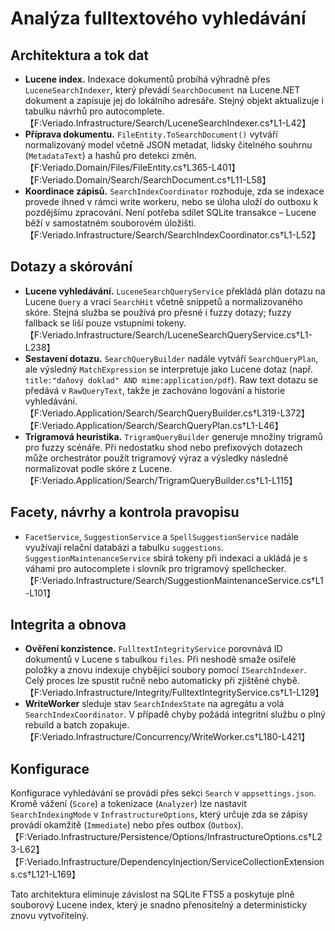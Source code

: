 # Analýza fulltextového vyhledávání

## Architektura a tok dat
- **Lucene index.** Indexace dokumentů probíhá výhradně přes `LuceneSearchIndexer`, který převádí `SearchDocument` na Lucene.NET dokument a zapisuje jej do lokálního adresáře. Stejný objekt aktualizuje i tabulku návrhů pro autocomplete.【F:Veriado.Infrastructure/Search/LuceneSearchIndexer.cs†L1-L42】
- **Příprava dokumentu.** `FileEntity.ToSearchDocument()` vytváří normalizovaný model včetně JSON metadat, lidsky čitelného souhrnu (`MetadataText`) a hashů pro detekci změn.【F:Veriado.Domain/Files/FileEntity.cs†L365-L401】【F:Veriado.Domain/Search/SearchDocument.cs†L11-L58】
- **Koordinace zápisů.** `SearchIndexCoordinator` rozhoduje, zda se indexace provede ihned v rámci write workeru, nebo se úloha uloží do outboxu k pozdějšímu zpracování. Není potřeba sdílet SQLite transakce – Lucene běží v samostatném souborovém úložišti.【F:Veriado.Infrastructure/Search/SearchIndexCoordinator.cs†L1-L52】

## Dotazy a skórování
- **Lucene vyhledávání.** `LuceneSearchQueryService` překládá plán dotazu na Lucene `Query` a vrací `SearchHit` včetně snippetů a normalizovaného skóre. Stejná služba se používá pro přesné i fuzzy dotazy; fuzzy fallback se liší pouze vstupními tokeny.【F:Veriado.Infrastructure/Search/LuceneSearchQueryService.cs†L1-L238】
- **Sestavení dotazu.** `SearchQueryBuilder` nadále vytváří `SearchQueryPlan`, ale výsledný `MatchExpression` se interpretuje jako Lucene dotaz (např. `title:"daňový doklad" AND mime:application/pdf`). Raw text dotazu se předává v `RawQueryText`, takže je zachováno logování a historie vyhledávání.【F:Veriado.Application/Search/SearchQueryBuilder.cs†L319-L372】【F:Veriado.Application/Search/SearchQueryPlan.cs†L1-L46】
- **Trigramová heuristika.** `TrigramQueryBuilder` generuje množiny trigramů pro fuzzy scénáře. Při nedostatku shod nebo prefixových dotazech může orchestrátor použít trigramový výraz a výsledky následně normalizovat podle skóre z Lucene.【F:Veriado.Application/Search/TrigramQueryBuilder.cs†L1-L115】

## Facety, návrhy a kontrola pravopisu
- `FacetService`, `SuggestionService` a `SpellSuggestionService` nadále využívají relační databázi a tabulku `suggestions`. `SuggestionMaintenanceService` sbírá tokeny při indexaci a ukládá je s váhami pro autocomplete i slovník pro trigramový spellchecker.【F:Veriado.Infrastructure/Search/SuggestionMaintenanceService.cs†L1-L101】

## Integrita a obnova
- **Ověření konzistence.** `FulltextIntegrityService` porovnává ID dokumentů v Lucene s tabulkou `files`. Při neshodě smaže osiřelé položky a znovu indexuje chybějící soubory pomocí `ISearchIndexer`. Celý proces lze spustit ručně nebo automaticky při zjištěné chybě.【F:Veriado.Infrastructure/Integrity/FulltextIntegrityService.cs†L1-L129】
- **WriteWorker** sleduje stav `SearchIndexState` na agregátu a volá `SearchIndexCoordinator`. V případě chyby požádá integritní službu o plný rebuild a batch zopakuje.【F:Veriado.Infrastructure/Concurrency/WriteWorker.cs†L180-L421】

## Konfigurace
Konfigurace vyhledávání se provádí přes sekci `Search` v `appsettings.json`. Kromě vážení (`Score`) a tokenizace (`Analyzer`) lze nastavit `SearchIndexingMode` v `InfrastructureOptions`, který určuje zda se zápisy provádí okamžitě (`Immediate`) nebo přes outbox (`Outbox`).【F:Veriado.Infrastructure/Persistence/Options/InfrastructureOptions.cs†L23-L62】【F:Veriado.Infrastructure/DependencyInjection/ServiceCollectionExtensions.cs†L121-L169】

Tato architektura eliminuje závislost na SQLite FTS5 a poskytuje plně souborový Lucene index, který je snadno přenositelný a deterministicky znovu vytvořitelný.
